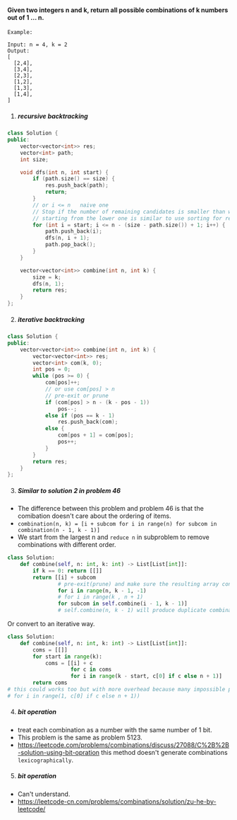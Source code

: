 #### Given two integers n and k, return all possible combinations of k numbers out of 1 ... n.

```
Example:

Input: n = 4, k = 2
Output:
[
  [2,4],
  [3,4],
  [2,3],
  [1,2],
  [1,3],
  [1,4],
]
```

1. ##### recursive backtracking

```c++
class Solution {
public:
    vector<vector<int>> res;
    vector<int> path;
    int size;

    void dfs(int n, int start) {
        if (path.size() == size) {
            res.push_back(path);
            return;
        }
        // or i <= n   naive one
        // Stop if the number of remaining candidates is smaller than what we need
        // starting from the lower one is similar to use sorting for removing duplicate permutaions
        for (int i = start; i <= n - (size - path.size()) + 1; i++) {
            path.push_back(i);
            dfs(n, i + 1);
            path.pop_back();
        }
    }

    vector<vector<int>> combine(int n, int k) {
        size = k;
        dfs(n, 1);
        return res;
    }
};
```

2. ##### iterative backtracking

```c++
class Solution {
public:
    vector<vector<int>> combine(int n, int k) {
        vector<vector<int>> res;
        vector<int> com(k, 0);
        int pos = 0;
        while (pos >= 0) {
            com[pos]++;
            // or use com[pos] > n
            // pre-exit or prune
            if (com[pos] > n - (k - pos - 1))
                pos--;
            else if (pos == k - 1)
                res.push_back(com);
            else {
                com[pos + 1] = com[pos];
                pos++;
            }
        }
        return res;
    }
};
```

3. ##### Similar to solution 2 in problem 46

- The difference between this problem and problem 46 is that the comibation doesn't care about the ordering of items.
- `combination(n, k) = [i + subcom for i in range(n) for subcom in combination(n - 1, k - 1)]`
- We start from the largest n and `reduce n` in subproblem to remove combinations with different order.


```python
class Solution:
    def combine(self, n: int, k: int) -> List[List[int]]:
        if k == 0: return [[]]
        return [[i] + subcom
                # pre-exit(prune) and make sure the resulting array contain k items.
                for i in range(n, k - 1, -1)
                # for i in range(k , n + 1)
                for subcom in self.combine(i - 1, k - 1)]
                # self.combine(n, k - 1) will produce duplicate combination
```

Or convert to an iterative way.

```python
class Solution:
    def combine(self, n: int, k: int) -> List[List[int]]:
        coms = [[]]
        for start in range(k):
            coms = [[i] + c
                    for c in coms
                    for i in range(k - start, c[0] if c else n + 1)]
        return coms
# this could works too but with more overhead because many impossible path are created and abandoned in future steps by range call.
# for i in range(1, c[0] if c else n + 1))
```

4. ##### bit operation

- treat each combination as a number with the same number of 1 bit.
- This problem is the same as problem 5123.
- https://leetcode.com/problems/combinations/discuss/27088/C%2B%2B-solution-using-bit-opration this method doesn't generate combinations `lexicographically`.


5. ##### bit operation

- Can't understand.
- https://leetcode-cn.com/problems/combinations/solution/zu-he-by-leetcode/